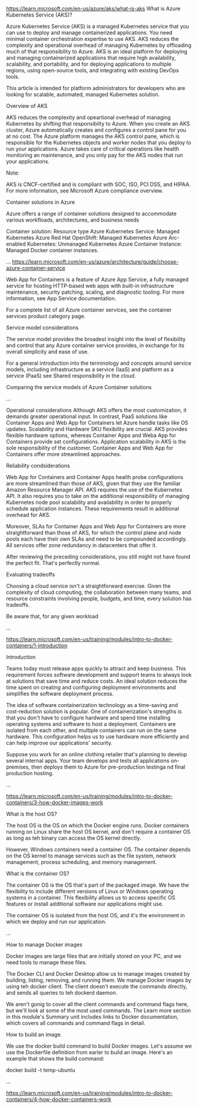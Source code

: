 https://learn.microsoft.com/en-us/azure/aks/what-is-aks
What is Azure Kubernetes Service (AKS)?

Azure Kubernetes Service (AKS) is a managed Kubernetes service that you can use to deploy and manage containerized applications. You need minimal container orchestration expertise to use AKS. AKS reduces the complexity and operational overhead of managing Kubernetes by offloading much of that responsibility to Azure. AKS is an ideal platform for deploying and managing containerized applications that require high availability, scalability, and portability, and for deploying applications to multiple regions, using open-source tools, and integrating with existing DevOps tools.

This article is intended for platform administrators for developers who are looking for scalable, automated, managed Kubernetes solution.

Overview of AKS

AKS reduces the complexity and opeartional overhead of managing Kubernetes by shifting that responsibilty to Azure. When you create an AKS cluster, Azure automatically creates and configures a control pane for you at no cost. The Azure platform manages the AKS control pane, which is responsible for the Kubernetes objects and worker nodes that you deploy to run your applications. Azure takes care of critical operations like health monitoring an maintenance, and you only pay for the AKS nodes that run your applications.

Note:

AKS is CNCF-certified and is compliant with SOC, ISO, PCI DSS, and HIPAA. For more information, see Microsoft Azure compliance overview.

Container solutions in Azure

Azure offers a range of container solutions designed to accommodate various workfloads, architectures, and business needs

Container solution: Resource type
Azure Kubernetes Service: Managed Kubernetes
Azure Red Hat OpenShift: Managed Kubernetes
Azure Arc-enabled Kubernetes: Unmanaged Kubernetes
Azure Container Instance: Managed Docker container instances.

...
https://learn.microsoft.com/en-us/azure/architecture/guide/choose-azure-container-service

Web App for Containers is a feature of Azure App Service, a fully managed service for hosting HTTP-based web apps with built-in infrastructure maintenance, security patching, scaling, and diagnostic tooling. For more information, see App Service documentation.

For a complete list of all Azure container services, see the container services product category page.

Service model considerations

The service model provides the broadest insight into the level of flexibility and control that any Azure container service provides, in exchange for its overall simplicity and ease of use.

For a general introduction into the terminology and concepts around service models, including infrastructure as a service (IaaS) and platform as a service (PaaS) see Shared responsibility in the cloud.

Comparing the service models of Azure Container solutions

...

Operational considerations
Although AKS offers the most customization, it demands greater operational input. In contrast, PaaS solutions like Container Apps and Web App for Containers let Azure handle tasks like OS updates. Scalability and Hardware SKU flexibility are crucial. AKS provides flexible hardware options, whereas Container Apps and Weba App for Containers provide set configurations. Application scalability in AKS is the sole responsibility of the customer. Container Apps and Web App for Containers offer more streamlined approaches.

Reliability condsiderations

Web App for Containers and Container Apps health probe configurations are more streamlined than those of AKS, given that they use the familiar Amazon Resource Manager API. AKS requires the use of the Kubernetes API. It also requires you to take on the additional responsibility of managing Kubernetes node pool scalability and availability in order to properly schedule application instances. These requirements result in additional overhead for AKS.

Moreover, SLAs for Container Apps and Web App for Containers are more straightforward than those of AKS, for which the control plane and node pools each have their own SLAs and need to be compounded accordingly. All services offer zone redundancy in datacenters that offer it.

After reviewing the preceding considerations, you still might not have found the perfect fit. That's perfectly normal.

Evaluating tradeoffs

Choosing a cloud service isn't a straightforward exercise. Given the complexity of cloud computing, the collaboration between many teams, and resource constraints involving people, budgets, and time, every solution has tradeoffs.

Be aware that, for any given workload

...

https://learn.microsoft.com/en-us/training/modules/intro-to-docker-containers/1-introduction

Introduction

Teams today must release apps quickly to attract and keep business. This requirement forces software development and support teams to always look at solutions that save time and reduce costs. An ideal solution reduces the time spent on creating and configuring deployment environments and simplifies the software deployment process.

The idea of software containerization technology as a time-saving and cost-reduction solution is popular. One of containerization's strengths is that you don't have to configure hardware and spend time installing operating systems and software to host a deployment. Containers are isolated from each other, and multiple containers can run on the same hardware. This configuration helps us to use hardware more efficiently and can help improve our applications' security.

Suppose you work for an online clothing retailer that's planning to develop several internal apps. Your team develops and tests all applications on-premises, then deploys them to Azure for pre-production testinga nd final production hosting.

...

https://learn.microsoft.com/en-us/training/modules/intro-to-docker-containers/3-how-docker-images-work

What is the host OS?

The host OS is the OS on which the Docker engine runs. Docker containers running on Linux share the host OS kernel, and don't require a container OS as long as teh binary can access the OS kernel directly. 

However, Windows containers need a container OS. The container depends on the OS kernel to manage services such as the file system, network management, process scheduling, and memory management.

What is the container OS?

The container OS is the OS that's part of the packaged image. We have the flexibility to include different versions of Linux or Windows operating systems in a container. This flexibility allows us to access specific OS features or install additional software our applications might use.

The container OS is isolated from the host OS, and it's the environment in which we deploy and run our application.

...

How to manage Docker images

Docker images are large files that are initially stored on your PC, and we need tools to manage these files.

The Docker CLI and Docker Desktop allow us to manage images created by building, listing, removing, and running them. We manage Docker images by using teh docker client. The client doesn't execute the commands directly, and sends all queries to teh dockerd daemon.

We aren't gonig to cover all the client commands and command flags here, but we'll look at some of the most used commands. The Learn more section in this module's Summary unit includes links to Docker documentation, which covers all commands and command flags in detail.

How to build an image.

We use the docker build command to build Docker images. Let's assume we use the Dockerfile definition from earler to build an image. Here's an example that shows the build command:

docker build -t temp-ubuntu

...

https://learn.microsoft.com/en-us/training/modules/intro-to-docker-containers/4-how-docker-containers-work